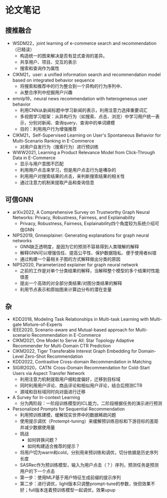 # 论文笔记
## 搜推融合
- WSDM22，joint learning of e-commerce search and recommendation（已精读）
    - 构造统一的图来解决是否有显式查询的差异。
    - 共享用户、项目、交互的表示
    - 搜索和查询作为属性
- CIKM21，user: a unified information search and recommendation model based on integrated behavior sequence
    - 将搜索和推荐中的行为整合到一个异构的行为序列中、
    - 从整合序列中挖掘用户兴趣
- emnlp19，neural news recommendation with heterogeneous user behavior
    - 利用CNN从新闻标题中学习新闻的表示，利用注意力选择重要词汇
    - 多视图学习框架：从异构行为（如搜索、点击、浏览）中学习用户统一表示，分别对新闻、查询query、查询中的单词建模
    - 目的：利用用户行为增强推荐
- CIKM21，Self-Supervised Learning on User's Spontaneous Behavior for Multi-Scenario Ranking in E-Commerce
    - 对用户自发行为（搜索行为）进行预训练
- WWW2021, Learning a Product Relevance Model from Click-Through Data in E-Commerce
    - 显示与用户意图不匹配
    - 利用用户点击来学习，但是用户点击行为是嘈杂的
    - 利用用户对搜索结果的点击，来判断搜索结果的相关性
    - 通过注意力机制来提取产品和查询信息

## 可信GNN
- arXiv2022, A Comprehensive Survey on Trustworthy Graph Neural Networks: Privacy, Robustness, Fairness, and Explainability
    - Privacy, Robustness, Fairness, Explainability四个角度较为系统介绍可信GNN
- NIPS2019, Gnnexplainer: Generating explanations for graph neural networks
    - GNN缺乏透明度，是因为它的预测不容易得到人类理解的解释
    - 解释GNN可以增强信任、提高公平性、保护数据隐私、便于使用者纠错
    - 通过构建一个最相关子图的方式解释做出分类的原因
- NIPS2020, Parameterized explainer for graph neural network
    - 之前的工作是对单个分类结果的解释，当解释整个模型的多个结果时性能很差
    - 提出一个高效的对全部分类结果/对图分类结果的解释
    - 利用节点表示和原始图来计算边分布的潜在变量

## 杂
- KDD2018, Modeling Task Relationships in Multi-task Learning with Multi-gate Mixture-of-Experts
- IEEE2020, Scenario-aware and Mutual-based approach for Multi-scenario Recommendation in E-Commerce
- CIKM2021, One Model to Serve All: Star Topology Adaptive Recommender for Multi-Domain CTR Prediction
- CIKM2022, Tiger Transferable Interest Graph Embedding for Domain-Level Zero-Shot Recommendation
- KDD2022, Contrastive Cross-domain Recommendation in Matching
- SIGIR2020，CATN: Cross-Domain Recommendation for Cold-Start Users via Aspect Transfer Network
    - 利用注意力机制提取用户细粒度偏好，迁移到目标域
    - 同时利用用户评论、商品评论和相似用户评论，结合后预测CTR
    - 源域和目标域同时向对面进行迁移
- A Survey for In-context Learning
    - 分为两阶段：一阶段训练模型的ICL能力，二阶段根据任务的演示进行预测
- Personalized Prompts for Sequential Recommendation
    - 利用预训练建模，缓解现实世界中的数据稀疏问题
    - 使用提示调优（Protempt-tuning）来缓解预训练目标和下游目标的差距并减少数据使用量
    - 挑战
        - 如何转换问题？
        - 如何构建适合推荐的提示？
    - 将用户切为warm和cold，分别用来预训练和调优，切分依据是历史序列长度
    - SASRec作为预训练模型，输入为用户点击（？）序列，预测任务是预测用户的下一个点击
    - 第一步：使用MLP基于用户特征生成前缀的提示序列
    - 第二步：进行调优，light版本只调整prompt-tune的参数，快但效果不好；full版本连着预训练模型一起调优，效果upup